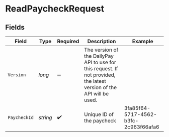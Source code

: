 # ReadPaycheckRequest


## Fields

| Field                                                                                                                  | Type                                                                                                                   | Required                                                                                                               | Description                                                                                                            | Example                                                                                                                |
| ---------------------------------------------------------------------------------------------------------------------- | ---------------------------------------------------------------------------------------------------------------------- | ---------------------------------------------------------------------------------------------------------------------- | ---------------------------------------------------------------------------------------------------------------------- | ---------------------------------------------------------------------------------------------------------------------- |
| `Version`                                                                                                              | *long*                                                                                                                 | :heavy_minus_sign:                                                                                                     | The version of the DailyPay API to use for this request. If not provided, the latest version of the API will be used.<br/> |                                                                                                                        |
| `PaycheckId`                                                                                                           | *string*                                                                                                               | :heavy_check_mark:                                                                                                     | Unique ID of the paycheck                                                                                              | 3fa85f64-5717-4562-b3fc-2c963f66afa6                                                                                   |